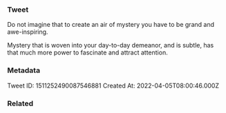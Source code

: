 ### Tweet
Do not imagine that to create an air of mystery you have to be grand and awe-inspiring.

Mystery that is woven into your day-to-day demeanor, and is subtle, has that much more power to fascinate and attract attention.

### Metadata
Tweet ID: 1511252490087546881
Created At: 2022-04-05T08:00:46.000Z

### Related

